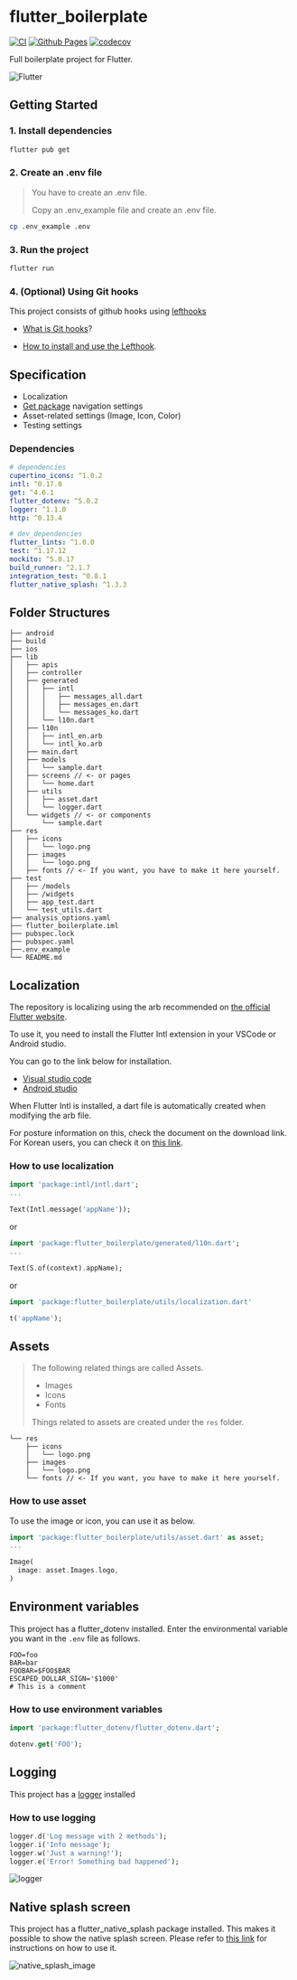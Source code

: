 # flutter_boilerplate

[![CI](https://github.com/flutter-seoul/flutter_boilerplate/actions/workflows/ci.yml/badge.svg)](https://github.com/flutter-seoul/flutter_boilerplate/actions/workflows/ci.yml)
[![Github Pages](https://github.com/flutter-seoul/flutter_boilerplate/actions/workflows/pages.yml/badge.svg)](https://github.com/flutter-seoul/flutter_boilerplate/actions/workflows/pages.yml)
[![codecov](https://codecov.io/gh/Jay-flow/flutter_boilerplate/branch/main/graph/badge.svg?token=XDF4A42QLF)](https://codecov.io/gh/Jay-flow/flutter_boilerplate)

Full boilerplate project for Flutter.

![Flutter](https://docs.flutter.dev/assets/images/shared/brand/flutter/logo/flutter-lockup.png)

## Getting Started

### 1. Install dependencies

```bash
flutter pub get
```

### 2. Create an .env file

> You have to create an .env file.
>
> Copy an .env_example file and create an .env file.

```bash
cp .env_example .env
```

### 3. Run the project

```bash
flutter run
```

### 4. (Optional) Using Git hooks

This project consists of github hooks using [lefthooks](https://github.com/evilmartians/lefthook)

- [What is Git hooks](https://git-scm.com/book/en/v2/Customizing-Git-Git-Hooks)?

- [How to install and use the Lefthook](https://github.com/evilmartians/lefthook/blob/master/docs/full_guide.md).

## Specification

- Localization
- [Get package](https://pub.dev/packages/get) navigation settings
- Asset-related settings (Image, Icon, Color)
- Testing settings

### Dependencies

```yaml
# dependencies
cupertino_icons: ^1.0.2
intl: ^0.17.0
get: ^4.6.1
flutter_dotenv: ^5.0.2
logger: ^1.1.0
http: ^0.13.4

# dev_dependencies
flutter_lints: ^1.0.0
test: ^1.17.12
mockito: ^5.0.17
build_runner: ^2.1.7
integration_test: ^0.8.1
flutter_native_splash: ^1.3.3
```

## Folder Structures

```text
├── android
├── build
├── ios
├── lib
│   ├── apis
│   ├── controller
│   ├── generated
│   │   ├── intl
│   │   │   ├── messages_all.dart
│   │   │   ├── messages_en.dart
│   │   │   └── messages_ko.dart
│   │   └── l10n.dart
│   ├── l10n
│   │   ├── intl_en.arb
│   │   └── intl_ko.arb
│   ├── main.dart
│   ├── models
│   │   └── sample.dart
│   ├── screens // <- or pages
│   │   └── home.dart
│   ├── utils
│   │   ├── asset.dart
│   │   └── logger.dart
│   └── widgets // <- or components
│       └── sample.dart
├── res
│   ├── icons
│   │   └── logo.png
│   ├── images
│   │   └── logo.png
│   ├── fonts // <- If you want, you have to make it here yourself.
├── test
│   ├── /models
│   ├── /widgets
│   ├── app_test.dart
│   └── test_utils.dart
├── analysis_options.yaml
├── flutter_boilerplate.iml
├── pubspec.lock
├── pubspec.yaml
├──.env_example
└── README.md
```

## Localization

The repository is localizing using the arb recommended on [the official Flutter website](https://docs.flutter.dev/development/accessibility-and-localization/internationalization).

To use it, you need to install the Flutter Intl extension in your VSCode or Android studio.

You can go to the link below for installation.

- [Visual studio code](https://marketplace.visualstudio.com/items?itemName=localizely.flutter-intl)
- [Android studio](https://plugins.jetbrains.com/plugin/13666-flutter-intl)

When Flutter Intl is installed, a dart file is automatically created when modifying the arb file.

For posture information on this, check the document on the download link.
For Korean users, you can check it on [this link](https://medium.com/flutter-seoul/flutter-localizations-%EC%99%84%EC%A0%84-%EC%A0%95%EB%B3%B5-%ED%95%98%EA%B8%B0-8fa5f50a3fd2).

### How to use localization

```dart
import 'package:intl/intl.dart';
...

Text(Intl.message('appName'));
```

or

```dart
import 'package:flutter_boilerplate/generated/l10n.dart';
...

Text(S.of(context).appName);
```

or

```dart
import 'package:flutter_boilerplate/utils/localization.dart'

t('appName');
```

## Assets

> The following related things are called Assets.
>
> - Images
> - Icons
> - Fonts
>
> Things related to assets are created under the `res` folder.

```text
└── res
    ├── icons
    │   └── logo.png
    ├── images
    │   └── logo.png
    └── fonts // <- If you want, you have to make it here yourself.
```

### How to use asset

To use the image or icon, you can use it as below.

```dart
import 'package:flutter_boilerplate/utils/asset.dart' as asset;
...

Image(
  image: asset.Images.logo,
)
```

## Environment variables

This project has a flutter_dotenv installed.
Enter the environmental variable you want in the `.env` file as follows.

```text
FOO=foo
BAR=bar
FOOBAR=$FOO$BAR
ESCAPED_DOLLAR_SIGN='$1000'
# This is a comment
```

### How to use environment variables

```dart
import 'package:flutter_dotenv/flutter_dotenv.dart';

dotenv.get('FOO');

```

## Logging

This project has a [logger](https://pub.dev/packages/flutter_dotenv) installed

### How to use logging

```dart
logger.d('Log message with 2 methods');
logger.i('Info message');
logger.w('Just a warning!');
logger.e('Error! Something bad happened');
```

![logger](https://raw.githubusercontent.com/leisim/logger/master/art/screenshot.png)

## Native splash screen

This project has a flutter_native_splash package installed.
This makes it possible to show the native splash screen.
Please refer to [this link](https://pub.dev/packages/flutter_native_splash#usage) for instructions on how to use it.

![native_splash_image](https://raw.githubusercontent.com/jonbhanson/flutter_native_splash/master/splash_demo.gif)

